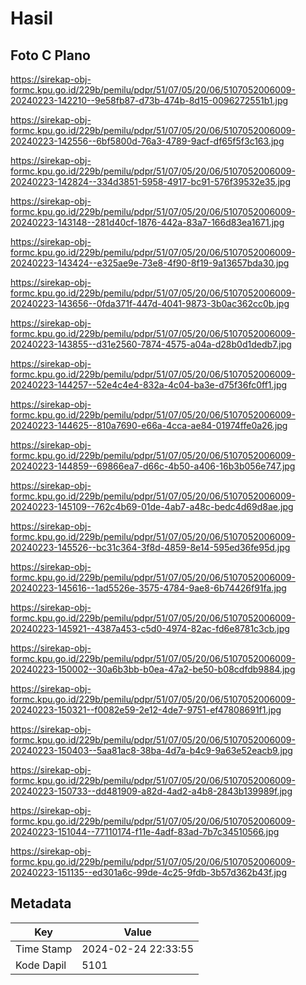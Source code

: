 # Hasil

## Foto C Plano

https://sirekap-obj-formc.kpu.go.id/229b/pemilu/pdpr/51/07/05/20/06/5107052006009-20240223-142210--9e58fb87-d73b-474b-8d15-0096272551b1.jpg

https://sirekap-obj-formc.kpu.go.id/229b/pemilu/pdpr/51/07/05/20/06/5107052006009-20240223-142556--6bf5800d-76a3-4789-9acf-df65f5f3c163.jpg

https://sirekap-obj-formc.kpu.go.id/229b/pemilu/pdpr/51/07/05/20/06/5107052006009-20240223-142824--334d3851-5958-4917-bc91-576f39532e35.jpg

https://sirekap-obj-formc.kpu.go.id/229b/pemilu/pdpr/51/07/05/20/06/5107052006009-20240223-143148--281d40cf-1876-442a-83a7-166d83ea1671.jpg

https://sirekap-obj-formc.kpu.go.id/229b/pemilu/pdpr/51/07/05/20/06/5107052006009-20240223-143424--e325ae9e-73e8-4f90-8f19-9a13657bda30.jpg

https://sirekap-obj-formc.kpu.go.id/229b/pemilu/pdpr/51/07/05/20/06/5107052006009-20240223-143656--0fda371f-447d-4041-9873-3b0ac362cc0b.jpg

https://sirekap-obj-formc.kpu.go.id/229b/pemilu/pdpr/51/07/05/20/06/5107052006009-20240223-143855--d31e2560-7874-4575-a04a-d28b0d1dedb7.jpg

https://sirekap-obj-formc.kpu.go.id/229b/pemilu/pdpr/51/07/05/20/06/5107052006009-20240223-144257--52e4c4e4-832a-4c04-ba3e-d75f36fc0ff1.jpg

https://sirekap-obj-formc.kpu.go.id/229b/pemilu/pdpr/51/07/05/20/06/5107052006009-20240223-144625--810a7690-e66a-4cca-ae84-01974ffe0a26.jpg

https://sirekap-obj-formc.kpu.go.id/229b/pemilu/pdpr/51/07/05/20/06/5107052006009-20240223-144859--69866ea7-d66c-4b50-a406-16b3b056e747.jpg

https://sirekap-obj-formc.kpu.go.id/229b/pemilu/pdpr/51/07/05/20/06/5107052006009-20240223-145109--762c4b69-01de-4ab7-a48c-bedc4d69d8ae.jpg

https://sirekap-obj-formc.kpu.go.id/229b/pemilu/pdpr/51/07/05/20/06/5107052006009-20240223-145526--bc31c364-3f8d-4859-8e14-595ed36fe95d.jpg

https://sirekap-obj-formc.kpu.go.id/229b/pemilu/pdpr/51/07/05/20/06/5107052006009-20240223-145616--1ad5526e-3575-4784-9ae8-6b74426f91fa.jpg

https://sirekap-obj-formc.kpu.go.id/229b/pemilu/pdpr/51/07/05/20/06/5107052006009-20240223-145921--4387a453-c5d0-4974-82ac-fd6e8781c3cb.jpg

https://sirekap-obj-formc.kpu.go.id/229b/pemilu/pdpr/51/07/05/20/06/5107052006009-20240223-150002--30a6b3bb-b0ea-47a2-be50-b08cdfdb9884.jpg

https://sirekap-obj-formc.kpu.go.id/229b/pemilu/pdpr/51/07/05/20/06/5107052006009-20240223-150321--f0082e59-2e12-4de7-9751-ef47808691f1.jpg

https://sirekap-obj-formc.kpu.go.id/229b/pemilu/pdpr/51/07/05/20/06/5107052006009-20240223-150403--5aa81ac8-38ba-4d7a-b4c9-9a63e52eacb9.jpg

https://sirekap-obj-formc.kpu.go.id/229b/pemilu/pdpr/51/07/05/20/06/5107052006009-20240223-150733--dd481909-a82d-4ad2-a4b8-2843b139989f.jpg

https://sirekap-obj-formc.kpu.go.id/229b/pemilu/pdpr/51/07/05/20/06/5107052006009-20240223-151044--77110174-f11e-4adf-83ad-7b7c34510566.jpg

https://sirekap-obj-formc.kpu.go.id/229b/pemilu/pdpr/51/07/05/20/06/5107052006009-20240223-151135--ed301a6c-99de-4c25-9fdb-3b57d362b43f.jpg


## Metadata

| Key        | Value               |
| ---------- | ------------------- |
| Time Stamp | 2024-02-24 22:33:55 |
| Kode Dapil | 5101                |



